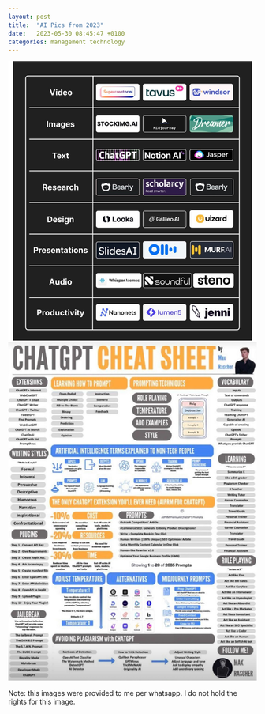 ```yaml
---
layout: post
title:  "AI Pics from 2023"
date:   2023-05-30 08:45:47 +0100
categories: management technology
---
```


![image](/assets/images/AI_Companies.jpeg)
![image](/assets/images/ChatGPT_CheatSheet.jpeg)

Note: this images were provided to me per whatsapp. I do not hold the rights for this image. 